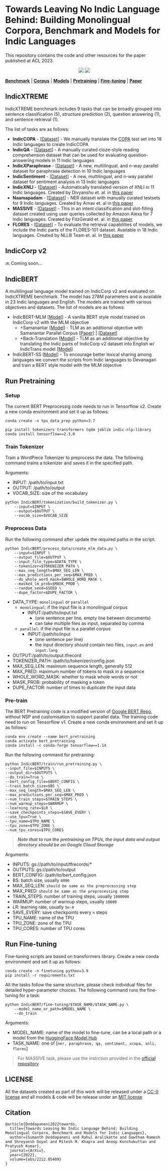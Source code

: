 # Towards Leaving No Indic Language Behind: Building Monolingual Corpora, Benchmark and Models for Indic Languages

This repository contains the code and other resources for the paper published at ACL 2023.

<p align="center">
  <a href=""><img src="https://img.shields.io/badge/ACL%20-2023-blue"></a>
  <a href="https://github.com/ai4bharat/IndicBERT/blob/main/LICENSE">
    <img src="https://img.shields.io/badge/License-MIT-green">
  </a>
</p>

[**Benchmark**](#indicxtreme) | [**Corpus**](#indiccorp-v2) |
[**Models**](#indicbert) |
[**Pretraining**](#pre-train) |
[**Fine-tuning**](#run-fine-tuning) |
[**Paper**](https://arxiv.org/abs/2212.05409)

## IndicXTREME
IndicXTREME benchmark includes 9 tasks that can be broadly grouped into sentence classification (5), structure prediction (2), question answering (1), and sentence retrieval (1).

The list of tasks are as follows:
- **IndicCOPA** - [[Dataset](https://huggingface.co/datasets/ai4bharat/IndicCOPA)] - We manually translate the [COPA](https://people.ict.usc.edu/~gordon/publications/AAAI-SPRING11A.PDF) test set into 18 Indic languages to create IndicCOPA
- **IndicQA** - [[Dataset](https://huggingface.co/datasets/ai4bharat/IndicQA)] - A manually curated cloze-style reading comprehension dataset that can be used for evaluating question-answering models in 11 Indic languages
- **IndicXParaphrase** - [[Dataset](https://huggingface.co/datasets/ai4bharat/IndicXParaphrase)] - A new, multilingual, and n-way parallel dataset for paraphrase detection in 10 Indic languages
- **IndicSentiment** - [[Dataset](https://huggingface.co/datasets/ai4bharat/IndicSentiment)] - A new, multilingual, and n-way parallel dataset for sentiment analysis in 13 Indic languages
- **IndicXNLI** - [[Dataset](https://huggingface.co/datasets/Divyanshu/indicxnli)] - Automatically translated version of XNLI in 11 Indic languages. Created by Divyanshu et. al. in [this paper](https://aclanthology.org/2022.emnlp-main.755/)
- **Naamapadam** - [[Dataset](https://huggingface.co/datasets/ai4bharat/naamapadam)] - NER dataset with manually curated testsets for 9 Indic languages. Created by Arnav et. al in [this paper](https://arxiv.org/abs/2212.10168)
- **MASSIVE** - [[Dataset](https://github.com/alexa/massive#accessing-and-processing-the-data)] - This in an intent classification and slot-filling dataset created using user queries collected by Amazon Alexa for 7 Indic languages. Created by FitzGerald et. al. in [this paper](https://arxiv.org/abs/2204.08582)
- **FLORES** - [[Dataset](https://huggingface.co/datasets/facebook/flores)] - To evaluate the retrieval capabilities of models, we include the Indic parts of the FLORES-101 dataset. Available in 18 Indic languages. Created by NLLB Team et. al. in [this paper](https://arxiv.org/abs/2207.04672)

## IndicCorp v2
🔜 Coming soon...

## IndicBERT
A multilingual language model trained on IndicCorp v2 and evaluated on IndicXTREME benchmark. The model has 278M parameters and is available in 23 Indic languages and English. The models are trained with various objectives and datasets. The list of models are as follows:

- IndicBERT-MLM [[Model](https://huggingface.co/ai4bharat/IndicBERTv2-MLM-only)] - A vanilla BERT style model trained on IndicCorp v2 with the MLM objective
    - +Samanantar [[Model](https://huggingface.co/ai4bharat/IndicBERTv2-MLM-Sam-TLM)] - TLM as an additional objective with Samanantar Parallel Corpus [[Paper](https://aclanthology.org/2022.tacl-1.9)] | [[Dataset](https://huggingface.co/datasets/ai4bharat/samanantar)]
    - +Back-Translation [[Model](https://huggingface.co/ai4bharat/IndicBERTv2-MLM-Back-TLM)] - TLM as an additional objective by translating the Indic parts of IndicCorp v2 dataset into English w/ IndicTrans model [[Model](https://github.com/AI4Bharat/indicTrans#download-model)]
- IndicBERT-SS [[Model](https://huggingface.co/ai4bharat/IndicBERTv2-SS)] - To encourage better lexical sharing among languages we convert the scripts from Indic languages to Devanagari and train a BERT style model with the MLM objective

## Run Pretraining

### Setup
The current BERT Preprocessig code needs to run in Tensorflow v2. Create a new conda environment and set it up as follows:
```shell
conda create -n tpu_data_prep python=3.7

pip install tokenizers transformers tqdm joblib indic-nlp-library
conda install tensorflow==2.3.0
```

### Train Tokenizer
Train a WordPiece Tokenizer to preprocess the data. The following command trains a tokenizer and saves it in the specified path.

Arguments:
- INPUT: /path/to/input.txt
- OUTPUT: /path/to/output
- VOCAB_SIZE: size of the vocabulary

```shell
python IndicBERT/tokenization/build_tokenizer.py \
    --input=$INPUT \
    --output=$OUTPUT \
    --vocab_size=$VOCAB_SIZE
```

### Preprocess Data

Run the following command after update the required paths in the script:

```shell
python IndicBERT/process_data/create_mlm_data.py \
    --input=$INPUT \
    --output_file=$OUTPUT \
    --input_file_type=$DATA_TYPE \
    --tokenizer=$TOKENIZER_PATH \
    --max_seq_length=$MAX_SEQ_LEN \
    --max_predictions_per_seq=$MAX_PRED \
    --do_whole_word_mask=$WHOLE_WORD_MASK \
    --masked_lm_prob=$MASK_PROB \
    --random_seed=$SEED \
    --dupe_factor=$DUPE_FACTOR \
```
- DATA_TYPE: `monolingual` or `parallel`
    - `monolingual`: if the input file is a monolingual corpus
        - INPUT:/path/to/input.txt 
            - (one sentence per line, empty line between documents)
            - can take multiple files as input, separated by comma
    - `parallel`: if the input file is a parallel corpus
        - INPUT:/path/to/input
            - (one sentence per line)
            - the input directory should contain two files, `input.en` and `input.lang`
- OUTPUT:/path/to/output.tfrecord
- TOKENIZER_PATH: /path/to/tokenizer/config.json
- MAX_SEQ_LEN: maximum sequence length, generally 512
- MAX_PRED: maximum number of tokens to mask in a sequence
- WHOLE_WORD_MASK: whether to mask whole words or not
- MASK_PROB: probability of masking a token
- DUPE_FACTOR: number of times to duplicate the input data

### Pre-train
The BERT Pretraining code is a modified version of [Google BERT Repo](https://github.com/google-research/bert), without NSP and customisation to support parallel data. The training code need to run on Tensorflow v1. Create a new conda environment and set it up as follows:
```shell
conda env create --name bert_pretraining
conda activate bert_pretraining
conda install -c conda-forge tensorflow==1.14

```


Run the following command for pretraining:
```shell
python IndicBERT/train/run_pretraining.py \
--input_file=$INPUTS \
--output_dir=$OUTPUTS \
--do_train=True \
--bert_config_file=$BERT_CONFIG \
--train_batch_size=$BS \
--max_seq_length=$MAX_SEQ_LEN \
--max_predictions_per_seq=$MAX_PRED \
--num_train_steps=$TRAIN_STEPS \
--num_warmup_steps=$WARMUP \
--learning_rate=$LR \
--save_checkpoints_steps=$SAVE_EVERY \
--use_tpu=True \
--tpu_name=$TPU_NAME \
--tpu_zone=$TPU_ZONE \
--num_tpu_cores=$TPU_CORES
```
> ***Note that to run the pretraining on TPUs, the input data and output directory should be on Google Cloud Storage***

Arguments:
- INPUTS: gs://path/to/input/tfrecords/*
- OUTPUTS: gs://path/to/output
- BERT_CONFIG: /path/to/bert_config.json
- BS: batch size, usually `4096`
- MAX_SEQ_LEN: `should be same as the preprocessing step`
- MAX_PRED: `should be same as the preprocessing step`
- TRAIN_STEPS: number of training steps, usually `1000000`
- WARMUP: number of warmup steps, usually `10000`
- LR: learning rate, usually `5e-4`
- SAVE_EVERY: save checkpoints every `n` steps
- TPU_NAME: name of the TPU
- TPU_ZONE: zone of the TPU
- TPU_CORES: number of TPU cores

## Run Fine-tuning
Fine-tuning scripts are based on transformers library. Create a new conda environment and set it up as follows:
```shell
conda create -n finetuning python=3.9
pip install -r requirements.txt
```

All the tasks follow the same structure, please check individual files for detailed hyper-parameter choices. The following command runs the fine-tuning for a task:
```shell
python IndicBERT/fine-tuning/$TASK_NAME/$TASK_NAME.py \
    --model_name_or_path=$MODEL_NAME \
    --do_train
```
Arguments:
- MODEL_NAME: name of the model to fine-tune, can be a local path or a model from the [HuggingFace Model Hub](https://huggingface.co/models)
- TASK_NAME: one of [`ner, paraphrase, qa, sentiment, xcopa, xnli, flores`]

> For MASSIVE task, please use the instrction provided in the [official repository](https://github.com/alexa/massive) 

## LICENSE
All the datasets created as part of this work will be released under a [CC-0 license](https://creativecommons.org/publicdomain/zero/1.0) and all models \& code will be release under an [MIT license](https://github.com/ai4bharat/IndicBERT/blob/main/LICENSE)


## Citation

```
@article{Doddapaneni2022towards,
  title={Towards Leaving No Indic Language Behind: Building Monolingual Corpora, Benchmark and Models for Indic Languages},
  author={Sumanth Doddapaneni and Rahul Aralikatte and Gowtham Ramesh and Shreyansh Goyal and Mitesh M. Khapra and Anoop Kunchukuttan and Pratyush Kumar},
  journal={ArXiv},
  year={2022},
  volume={abs/2212.05409}
}
```
